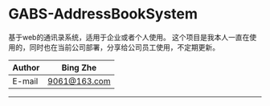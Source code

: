 # GABS-AddressBookSystem

基于web的通讯录系统，适用于企业或者个人使用。
这个项目是我本人一直在使用的，同时也在当前公司部署，分享给公司员工使用，不定期更新。

|Author|Bing Zhe|
|---|---
|E-mail|9061@163.com


****
